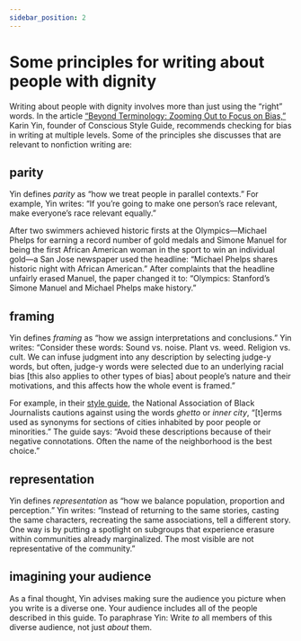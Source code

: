 ```yaml
---
sidebar_position: 2
---
```


# Some principles for writing about people with dignity

Writing about people with dignity involves more than just using the “right” words. In the article [“Beyond Terminology: Zooming Out to Focus on Bias,”](https://consciousstyleguide.com/beyond-terminology-zooming-focus-bias/) Karin Yin, founder of Conscious Style Guide, recommends checking for bias in writing at multiple levels. Some of the principles she discusses that are relevant to nonfiction writing are:


## parity

Yin defines *parity* as “how we treat people in parallel contexts.” For example, Yin writes: “If you’re going to make one person’s race relevant, make everyone’s race relevant equally.”
 
After two swimmers achieved historic firsts at the Olympics&mdash;Michael Phelps for earning a record number of gold medals and Simone Manuel for being the first African American woman in the sport to win an individual gold&mdash;a San Jose newspaper used the headline: “Michael Phelps shares historic night with African American.” After complaints that the headline unfairly erased Manuel, the paper changed it to: “Olympics: Stanford’s Simone Manuel and Michael Phelps make history.”


## framing

Yin defines *framing* as “how we assign interpretations and conclusions.” Yin writes: “Consider these words: Sound vs. noise. Plant vs. weed. Religion vs. cult. We can infuse judgment into any description by selecting judge-y words, but often, judge-y words were selected due to an underlying racial bias [this also applies to other types of bias] about people’s nature and their motivations, and this affects how the whole event is framed.”

For example, in their [style guide](https://www.nabj.org/page/styleguide), the National Association of Black Journalists cautions against using the words *ghetto* or *inner city*, “[t]erms used as synonyms for sections of cities inhabited by poor people or minorities.” The guide says: “Avoid these descriptions because of their negative connotations. Often the name of the neighborhood is the best choice.”


## representation

Yin defines *representation* as “how we balance population, proportion and perception.” Yin writes: “Instead of returning to the same stories, casting the same characters, recreating the same associations, tell a different story. One way is by putting a spotlight on subgroups that experience erasure within communities already marginalized. The most visible are not representative of the community.”


## imagining your audience

As a final thought, Yin advises making sure the audience you picture when you write is a diverse one. Your audience includes all of the people described in this guide. To paraphrase Yin: Write *to* all members of this diverse audience, not just *about* them.



